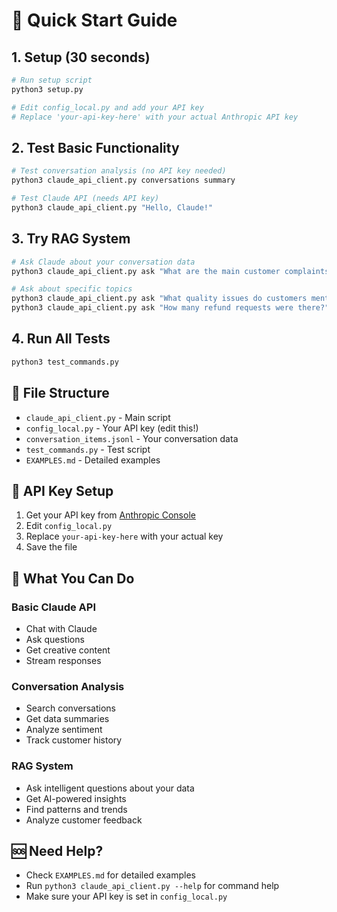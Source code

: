# 🚀 Quick Start Guide

## 1. Setup (30 seconds)

```bash
# Run setup script
python3 setup.py

# Edit config_local.py and add your API key
# Replace 'your-api-key-here' with your actual Anthropic API key
```

## 2. Test Basic Functionality

```bash
# Test conversation analysis (no API key needed)
python3 claude_api_client.py conversations summary

# Test Claude API (needs API key)
python3 claude_api_client.py "Hello, Claude!"
```

## 3. Try RAG System

```bash
# Ask Claude about your conversation data
python3 claude_api_client.py ask "What are the main customer complaints?"

# Ask about specific topics
python3 claude_api_client.py ask "What quality issues do customers mention?"
python3 claude_api_client.py ask "How many refund requests were there?"
```

## 4. Run All Tests

```bash
python3 test_commands.py
```

## 📁 File Structure

- `claude_api_client.py` - Main script
- `config_local.py` - Your API key (edit this!)
- `conversation_items.jsonl` - Your conversation data
- `test_commands.py` - Test script
- `EXAMPLES.md` - Detailed examples

## 🔑 API Key Setup

1. Get your API key from [Anthropic Console](https://console.anthropic.com/)
2. Edit `config_local.py`
3. Replace `your-api-key-here` with your actual key
4. Save the file

## 🎯 What You Can Do

### Basic Claude API
- Chat with Claude
- Ask questions
- Get creative content
- Stream responses

### Conversation Analysis
- Search conversations
- Get data summaries
- Analyze sentiment
- Track customer history

### RAG System
- Ask intelligent questions about your data
- Get AI-powered insights
- Find patterns and trends
- Analyze customer feedback

## 🆘 Need Help?

- Check `EXAMPLES.md` for detailed examples
- Run `python3 claude_api_client.py --help` for command help
- Make sure your API key is set in `config_local.py`

